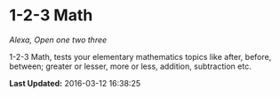 # 1-2-3 Math
*Alexa, Open one two three*

1-2-3 Math, tests your elementary mathematics topics like after, before, between; greater or lesser, more or less, addition, subtraction etc.

**Last Updated:** 2016-03-12 16:38:25